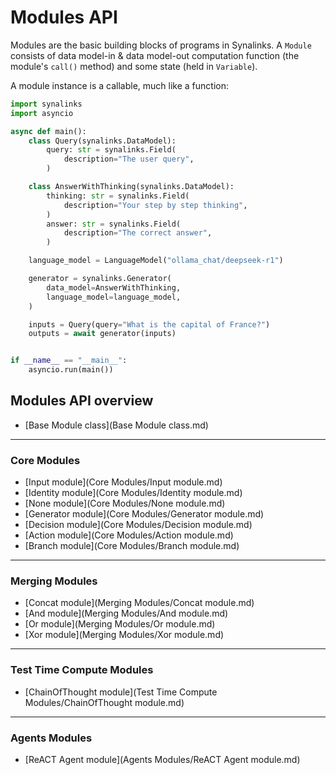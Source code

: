 # Modules API

Modules are the basic building blocks of programs in Synalinks. A `Module` consists of data model-in & data model-out computation function (the module's `call()` method) and some state (held in `Variable`).

A module instance is a callable, much like a function:

```python
import synalinks
import asyncio

async def main():
    class Query(synalinks.DataModel):
        query: str = synalinks.Field(
            description="The user query",
        )

    class AnswerWithThinking(synalinks.DataModel):
        thinking: str = synalinks.Field(
            description="Your step by step thinking",
        )
        answer: str = synalinks.Field(
            description="The correct answer",
        )

    language_model = LanguageModel("ollama_chat/deepseek-r1")

    generator = synalinks.Generator(
        data_model=AnswerWithThinking,
        language_model=language_model,
    )

    inputs = Query(query="What is the capital of France?")
    outputs = await generator(inputs)


if __name__ == "__main__":
    asyncio.run(main())
```

## Modules API overview

- [Base Module class](Base Module class.md)

---

### Core Modules

- [Input module](Core Modules/Input module.md)
- [Identity module](Core Modules/Identity module.md)
- [None module](Core Modules/None module.md)
- [Generator module](Core Modules/Generator module.md)
- [Decision module](Core Modules/Decision module.md)
- [Action module](Core Modules/Action module.md)
- [Branch module](Core Modules/Branch module.md)

---

### Merging Modules

- [Concat module](Merging Modules/Concat module.md)
- [And module](Merging Modules/And module.md)
- [Or module](Merging Modules/Or module.md)
- [Xor module](Merging Modules/Xor module.md)

---

### Test Time Compute Modules

- [ChainOfThought module](Test Time Compute Modules/ChainOfThought module.md)

---

### Agents Modules

- [ReACT Agent module](Agents Modules/ReACT Agent module.md)